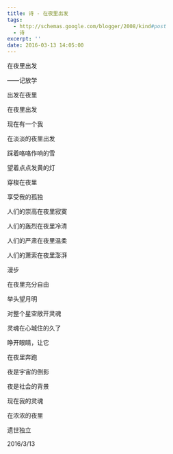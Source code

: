 ```yaml
---
title: 诗 - 在夜里出发
tags:
  - http://schemas.google.com/blogger/2008/kind#post
  - 诗
excerpt: ''
date: 2016-03-13 14:05:00
---
```


<!-- more -->
在夜里出发

——记放学

  

出发在夜里

在夜里出发

现在有一个我

在淡淡的夜里出发

  

踩着咯咯作响的雪

望着点点发黄的灯

穿梭在夜里

享受我的孤独

  

人们的崇高在夜里寂寞

人们的轰烈在夜里冷清

人们的严肃在夜里温柔

人们的萧索在夜里澎湃

漫步

在夜里充分自由

  

举头望月明

对整个星空敞开灵魂

灵魂在心城住的久了

睁开眼睛，让它

在夜里奔跑

  

夜是宇宙的倒影

夜是社会的背景

现在我的灵魂

在浓浓的夜里

遗世独立

  

2016/3/13
